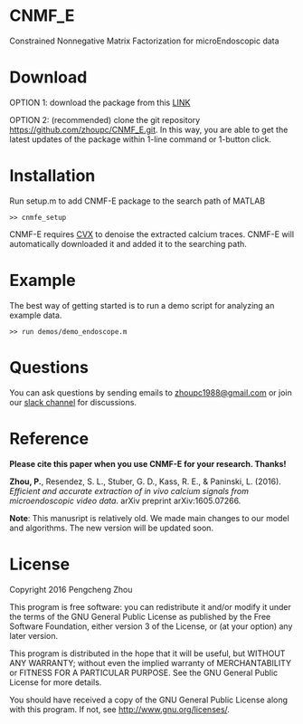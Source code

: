 
# CNMF_E
Constrained Nonnegative Matrix Factorization for microEndoscopic data 



Download
=======
OPTION 1: download the package from this [LINK](https://github.com/zhoupc/CNMF_E/archive/master.zip)

OPTION 2: (recommended) clone the git repository <https://github.com/zhoupc/CNMF_E.git>. In this way, you are able to get the latest updates of the package within 1-line command or 1-button click. 

Installation
=======
Run setup.m to add CNMF-E package to the search path of MATLAB

`>> cnmfe_setup`

CNMF-E requires [CVX](http://cvxr.com/cvx/) to denoise the extracted calcium traces. CNMF-E will automatically downloaded it and added it to the searching path. 

Example
=======
The best way of getting started is to run a demo script for analyzing an example data. 

`>> run demos/demo_endoscope.m ` 

Questions
=======
You can ask questions by sending emails to zhoupc1988@gmail.com or join our [slack channel](https://beat-ica.slack.com) for discussions. 

Reference
=======
**Please cite this paper when you use CNMF-E for your research. Thanks!**

**Zhou, P.**, Resendez, S. L., Stuber, G. D., Kass, R. E., & Paninski, L. (2016). *Efficient and accurate extraction of in vivo calcium signals from microendoscopic video data*. arXiv preprint arXiv:1605.07266.

**Note**: This manusript is relatively old. We made main changes to our model and algorithms. The new version will be updated soon. 

License
=======

Copyright 2016 Pengcheng Zhou

This program is free software: you can redistribute it and/or modify
it under the terms of the GNU General Public License as published by
the Free Software Foundation, either version 3 of the License, or
(at your option) any later version.

This program is distributed in the hope that it will be useful,
but WITHOUT ANY WARRANTY; without even the implied warranty of
MERCHANTABILITY or FITNESS FOR A PARTICULAR PURPOSE.  See the
GNU General Public License for more details.

You should have received a copy of the GNU General Public License
along with this program.  If not, see <http://www.gnu.org/licenses/>.
